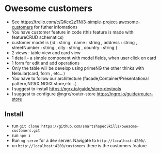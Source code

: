 # Owesome customers

- See https://trello.com/c/QKcx2zTN/3-simple-project-awesome-customers for futher infomations
- You have customer feature in code (this feature is made with featureCRUD schematics)
- customer model is {id :  string  , name :  string , address : string  ,  streetNumber : string  , city :  string , country : string } 
- 2 views : table view and card view
- 1 detail - a simple component with model fields, when user click on card
- 1 form for edit and add operations
- Only the table will be develop using primeNG the other thinks with Nebular(card, form , etc...)
- You have to follow our architecture (facade,Container/Presentational pattern,NGRX,NGRX store,etc...)
- I suggest to install https://ngrx.io/guide/store-devtools 
- I suggest to configure @ngrx/router-store https://ngrx.io/guide/router-store


## Install

- run `git clone https://github.com/smartshapedSkills/owesome-customers.git`  
- run `npm i`
- Run `ng serve` for a dev server. Navigate to `http://localhost:4200/`.
- on  `http://localhost:4200/customers` there is the customers feature

